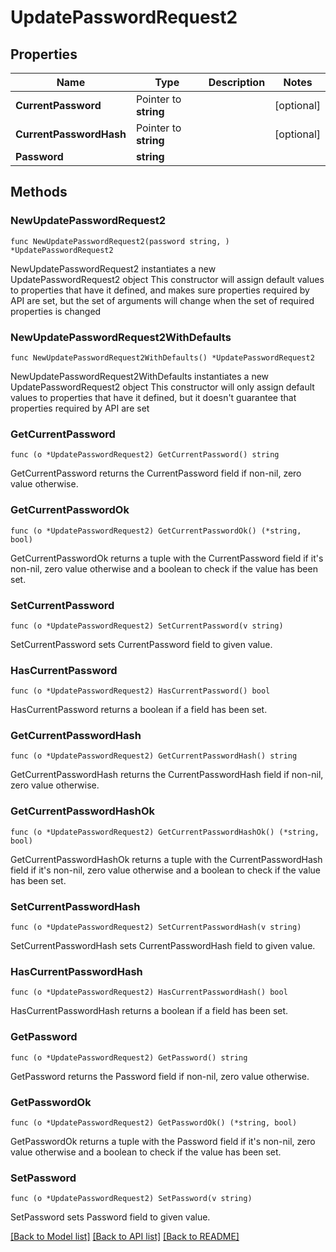 # UpdatePasswordRequest2

## Properties

Name | Type | Description | Notes
------------ | ------------- | ------------- | -------------
**CurrentPassword** | Pointer to **string** |  | [optional] 
**CurrentPasswordHash** | Pointer to **string** |  | [optional] 
**Password** | **string** |  | 

## Methods

### NewUpdatePasswordRequest2

`func NewUpdatePasswordRequest2(password string, ) *UpdatePasswordRequest2`

NewUpdatePasswordRequest2 instantiates a new UpdatePasswordRequest2 object
This constructor will assign default values to properties that have it defined,
and makes sure properties required by API are set, but the set of arguments
will change when the set of required properties is changed

### NewUpdatePasswordRequest2WithDefaults

`func NewUpdatePasswordRequest2WithDefaults() *UpdatePasswordRequest2`

NewUpdatePasswordRequest2WithDefaults instantiates a new UpdatePasswordRequest2 object
This constructor will only assign default values to properties that have it defined,
but it doesn't guarantee that properties required by API are set

### GetCurrentPassword

`func (o *UpdatePasswordRequest2) GetCurrentPassword() string`

GetCurrentPassword returns the CurrentPassword field if non-nil, zero value otherwise.

### GetCurrentPasswordOk

`func (o *UpdatePasswordRequest2) GetCurrentPasswordOk() (*string, bool)`

GetCurrentPasswordOk returns a tuple with the CurrentPassword field if it's non-nil, zero value otherwise
and a boolean to check if the value has been set.

### SetCurrentPassword

`func (o *UpdatePasswordRequest2) SetCurrentPassword(v string)`

SetCurrentPassword sets CurrentPassword field to given value.

### HasCurrentPassword

`func (o *UpdatePasswordRequest2) HasCurrentPassword() bool`

HasCurrentPassword returns a boolean if a field has been set.

### GetCurrentPasswordHash

`func (o *UpdatePasswordRequest2) GetCurrentPasswordHash() string`

GetCurrentPasswordHash returns the CurrentPasswordHash field if non-nil, zero value otherwise.

### GetCurrentPasswordHashOk

`func (o *UpdatePasswordRequest2) GetCurrentPasswordHashOk() (*string, bool)`

GetCurrentPasswordHashOk returns a tuple with the CurrentPasswordHash field if it's non-nil, zero value otherwise
and a boolean to check if the value has been set.

### SetCurrentPasswordHash

`func (o *UpdatePasswordRequest2) SetCurrentPasswordHash(v string)`

SetCurrentPasswordHash sets CurrentPasswordHash field to given value.

### HasCurrentPasswordHash

`func (o *UpdatePasswordRequest2) HasCurrentPasswordHash() bool`

HasCurrentPasswordHash returns a boolean if a field has been set.

### GetPassword

`func (o *UpdatePasswordRequest2) GetPassword() string`

GetPassword returns the Password field if non-nil, zero value otherwise.

### GetPasswordOk

`func (o *UpdatePasswordRequest2) GetPasswordOk() (*string, bool)`

GetPasswordOk returns a tuple with the Password field if it's non-nil, zero value otherwise
and a boolean to check if the value has been set.

### SetPassword

`func (o *UpdatePasswordRequest2) SetPassword(v string)`

SetPassword sets Password field to given value.



[[Back to Model list]](../README.md#documentation-for-models) [[Back to API list]](../README.md#documentation-for-api-endpoints) [[Back to README]](../README.md)


